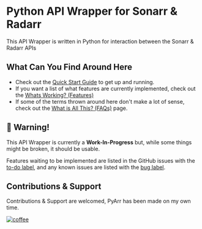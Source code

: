 # Python API Wrapper for Sonarr & Radarr

This API Wrapper is written in Python for interaction between the Sonarr & Radarr APIs

## What Can You Find Around Here

- Check out the [Quick Start Guide](https://marksie1988.github.io/PyArr/quickstart.html) to get up and running.
- If you want a list of what features are currently implemented, check out the [Whats Working? (Features)](https://marksie1988.github.io/PyArr/features.html)
- If some of the terms thrown around here don't make a lot of sense, check out the [What is All This? (FAQs)](https://marksie1988.github.io/PyArr/faqs.html) page.

## 🚧 Warning!

This API Wrapper is currently a **Work-In-Progress** but, while some things
 might be broken, it should be usable.

Features waiting to be implemented are listed in the GitHub issues with the
[to-do label](https://github.com/marksie1988/pyarr/issues?q=is%3Aissue+is%3Aopen+label%3Ato-do),
and any known issues are listed with the
[bug label](https://github.com/marksie1988/pyarr/issues?q=is%3Aissue+is%3Aopen+label%3Abug).

## Contributions & Support

Contributions & Support are welcomed, PyArr has been made on my own time.

[![coffee](https://www.buymeacoffee.com/assets/img/custom_images/black_img.png)](https://www.buymeacoffee.com/marksie1988)